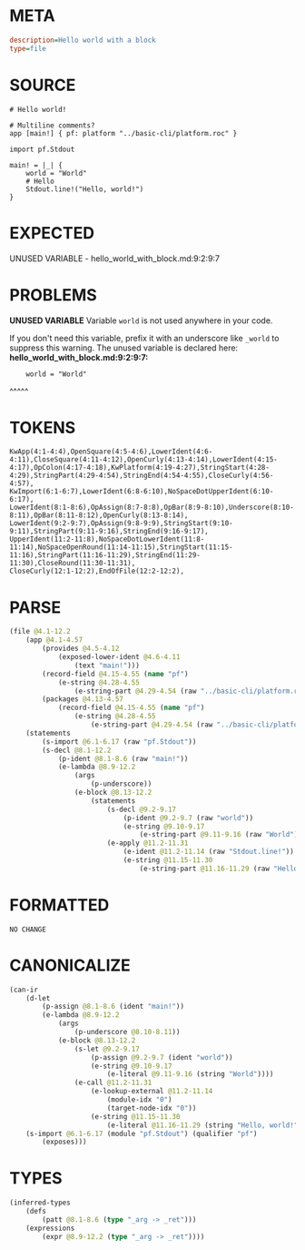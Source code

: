 # META
~~~ini
description=Hello world with a block
type=file
~~~
# SOURCE
~~~roc
# Hello world!

# Multiline comments?
app [main!] { pf: platform "../basic-cli/platform.roc" }

import pf.Stdout

main! = |_| {
	world = "World"
	# Hello
	Stdout.line!("Hello, world!")
}
~~~
# EXPECTED
UNUSED VARIABLE - hello_world_with_block.md:9:2:9:7
# PROBLEMS
**UNUSED VARIABLE**
Variable `world` is not used anywhere in your code.

If you don't need this variable, prefix it with an underscore like `_world` to suppress this warning.
The unused variable is declared here:
**hello_world_with_block.md:9:2:9:7:**
```roc
	world = "World"
```
 ^^^^^


# TOKENS
~~~zig
KwApp(4:1-4:4),OpenSquare(4:5-4:6),LowerIdent(4:6-4:11),CloseSquare(4:11-4:12),OpenCurly(4:13-4:14),LowerIdent(4:15-4:17),OpColon(4:17-4:18),KwPlatform(4:19-4:27),StringStart(4:28-4:29),StringPart(4:29-4:54),StringEnd(4:54-4:55),CloseCurly(4:56-4:57),
KwImport(6:1-6:7),LowerIdent(6:8-6:10),NoSpaceDotUpperIdent(6:10-6:17),
LowerIdent(8:1-8:6),OpAssign(8:7-8:8),OpBar(8:9-8:10),Underscore(8:10-8:11),OpBar(8:11-8:12),OpenCurly(8:13-8:14),
LowerIdent(9:2-9:7),OpAssign(9:8-9:9),StringStart(9:10-9:11),StringPart(9:11-9:16),StringEnd(9:16-9:17),
UpperIdent(11:2-11:8),NoSpaceDotLowerIdent(11:8-11:14),NoSpaceOpenRound(11:14-11:15),StringStart(11:15-11:16),StringPart(11:16-11:29),StringEnd(11:29-11:30),CloseRound(11:30-11:31),
CloseCurly(12:1-12:2),EndOfFile(12:2-12:2),
~~~
# PARSE
~~~clojure
(file @4.1-12.2
	(app @4.1-4.57
		(provides @4.5-4.12
			(exposed-lower-ident @4.6-4.11
				(text "main!")))
		(record-field @4.15-4.55 (name "pf")
			(e-string @4.28-4.55
				(e-string-part @4.29-4.54 (raw "../basic-cli/platform.roc"))))
		(packages @4.13-4.57
			(record-field @4.15-4.55 (name "pf")
				(e-string @4.28-4.55
					(e-string-part @4.29-4.54 (raw "../basic-cli/platform.roc"))))))
	(statements
		(s-import @6.1-6.17 (raw "pf.Stdout"))
		(s-decl @8.1-12.2
			(p-ident @8.1-8.6 (raw "main!"))
			(e-lambda @8.9-12.2
				(args
					(p-underscore))
				(e-block @8.13-12.2
					(statements
						(s-decl @9.2-9.17
							(p-ident @9.2-9.7 (raw "world"))
							(e-string @9.10-9.17
								(e-string-part @9.11-9.16 (raw "World"))))
						(e-apply @11.2-11.31
							(e-ident @11.2-11.14 (raw "Stdout.line!"))
							(e-string @11.15-11.30
								(e-string-part @11.16-11.29 (raw "Hello, world!"))))))))))
~~~
# FORMATTED
~~~roc
NO CHANGE
~~~
# CANONICALIZE
~~~clojure
(can-ir
	(d-let
		(p-assign @8.1-8.6 (ident "main!"))
		(e-lambda @8.9-12.2
			(args
				(p-underscore @8.10-8.11))
			(e-block @8.13-12.2
				(s-let @9.2-9.17
					(p-assign @9.2-9.7 (ident "world"))
					(e-string @9.10-9.17
						(e-literal @9.11-9.16 (string "World"))))
				(e-call @11.2-11.31
					(e-lookup-external @11.2-11.14
						(module-idx "0")
						(target-node-idx "0"))
					(e-string @11.15-11.30
						(e-literal @11.16-11.29 (string "Hello, world!")))))))
	(s-import @6.1-6.17 (module "pf.Stdout") (qualifier "pf")
		(exposes)))
~~~
# TYPES
~~~clojure
(inferred-types
	(defs
		(patt @8.1-8.6 (type "_arg -> _ret")))
	(expressions
		(expr @8.9-12.2 (type "_arg -> _ret"))))
~~~
